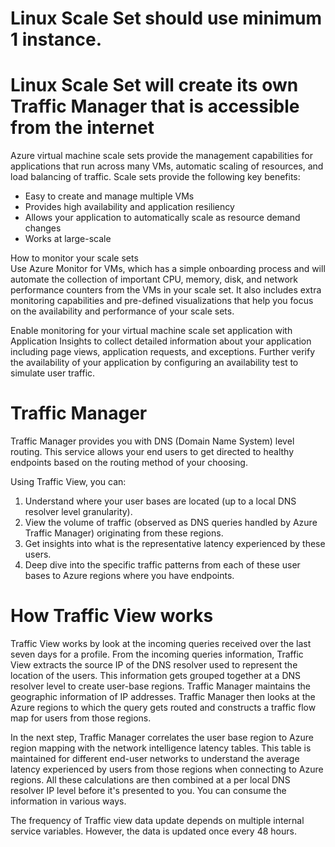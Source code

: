 # Linux Scale Set should use minimum 1 instance.
# Linux Scale Set will create its own Traffic Manager that is accessible from the internet


Azure virtual machine scale sets provide the management capabilities for applications that run across many VMs, automatic scaling of resources, and load balancing of traffic. Scale sets provide the following key benefits:

  * Easy to create and manage multiple VMs
  * Provides high availability and application resiliency
  * Allows your application to automatically scale as resource demand changes
  * Works at large-scale

  How to monitor your scale sets                
Use Azure Monitor for VMs, which has a simple onboarding process and will automate the collection of important CPU, memory, disk, and network performance counters from the VMs in your scale set. It also includes extra monitoring capabilities and pre-defined visualizations that help you focus on the availability and performance of your scale sets.

Enable monitoring for your virtual machine scale set application with Application Insights to collect detailed information about your application including page views, application requests, and exceptions. Further verify the availability of your application by configuring an availability test to simulate user traffic.



# Traffic Manager 
   Traffic Manager provides you with DNS (Domain Name System) level routing. This service allows your end users to get directed to healthy endpoints based on the routing method of your choosing.

Using Traffic View, you can:
  1. Understand where your user bases are located (up to a local DNS resolver level granularity).
  2. View the volume of traffic (observed as DNS queries handled by Azure Traffic Manager) originating from these regions.
  3. Get insights into what is the representative latency experienced by these users.
  4. Deep dive into the specific traffic patterns from each of these user bases to Azure regions where you have endpoints.



# How Traffic View works          
   Traffic View works by look at the incoming queries received over the last seven days for a profile. From the incoming queries information, Traffic View extracts the source IP of the DNS resolver used to represent the location of the users. This information gets grouped together at a DNS resolver level to create user-base regions. Traffic Manager maintains the geographic information of IP addresses. Traffic Manager then looks at the Azure regions to which the query gets routed and constructs a traffic flow map for users from those regions.

In the next step, Traffic Manager correlates the user base region to Azure region mapping with the network intelligence latency tables. This table is maintained for different end-user networks to understand the average latency experienced by users from those regions when connecting to Azure regions. All these calculations are then combined at a per local DNS resolver IP level before it's presented to you. You can consume the information in various ways.

The frequency of Traffic view data update depends on multiple internal service variables. However, the data is updated once every 48 hours.

